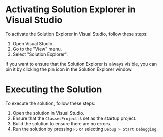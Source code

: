 # Activating Solution Explorer in Visual Studio

To activate the Solution Explorer in Visual Studio, follow these steps:

1. Open Visual Studio.
2. Go to the "View" menu.
3. Select "Solution Explorer".

If you want to ensure that the Solution Explorer is always visible, you can pin it by clicking the pin icon in the Solution Explorer window.

# Executing the Solution

To execute the solution, follow these steps:

1. Open the solution in Visual Studio.
2. Ensure that the `ClassesProject` is set as the startup project.
3. Build the solution to ensure there are no errors.
4. Run the solution by pressing `F5` or selecting `Debug > Start Debugging`.
